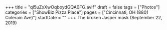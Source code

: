 +++
title = "ql5uZxXwOqboydGQA0FG.avif"
draft = false
tags = ["Photos"]
categories = ["ShowBiz Pizza Place"]
pages = ["Cincinnati, OH (8801 Colerain Ave)"]
startDate = ""
+++
The broken Jasper mask (September 22, 2019)
